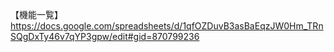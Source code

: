 【機能一覧】
https://docs.google.com/spreadsheets/d/1qfOZDuvB3asBaEqzJW0Hm_TRnSQgDxTy46v7qYP3gpw/edit#gid=870799236
